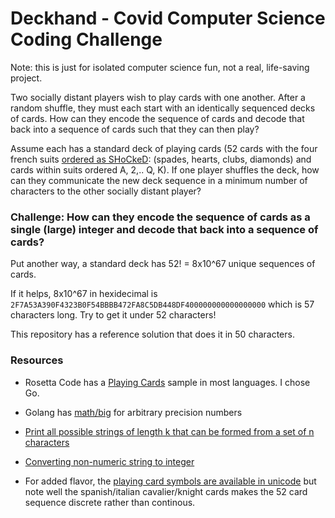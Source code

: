 # Deckhand - Covid Computer Science Coding Challenge

Note: this is just for isolated computer science fun, not a real, life-saving project.

Two socially distant players wish to play cards with one another. After a random shuffle, they must each start with an identically sequenced decks of cards. How can they encode the sequence of cards and decode that back into a sequence of cards such that they can then play?

Assume each has a standard deck of playing cards (52 cards with the four french suits [ordered as SHoCkeD](https://www.deceptionary.com/aboutsuits.html): (spades, hearts, clubs, diamonds) and cards within suits ordered A, 2,.. Q, K). If one player shuffles the deck, how can they communicate the new deck sequence in a minimum number of characters to the other socially distant player?

### Challenge: How can they encode the sequence of cards as a single (large) integer and decode that back into a sequence of cards?

Put another way, a standard deck has 52! = 8x10^67 unique sequences of cards.

If it helps, 8x10^67 in hexidecimal is `2F7A53A390F4323B0F54BBBB472FA8C5DB448DF400000000000000000` which is
57 characters long. Try to get it under 52 characters!

This repository has a reference solution that does it in 50 characters.

### Resources
* Rosetta Code has a [Playing Cards](https://rosettacode.org/wiki/Playing_cards) sample in most languages. I chose Go.

* Golang has [math/big](https://golang.org/pkg/math/big/) for arbitrary precision numbers

* [Print all possible strings of length k that can be formed from a set of n characters](https://www.geeksforgeeks.org/print-all-combinations-of-given-length/)

* [Converting non-numeric string to integer](https://stackoverflow.com/questions/19724818/converting-non-numeric-string-to-integer)

* For added flavor, the [playing card symbols are available in unicode](https://en.wikipedia.org/wiki/Playing_cards_in_Unicode) but note well the spanish/italian cavalier/knight cards makes the 52 card sequence discrete rather than continous. 
